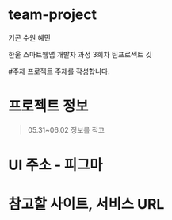 # team-project
기곤 수원 혜민

한울 스마트웹앱 개발자 과정 3회차 팀프로젝트 깃

#주제
프로젝트 주제를 작성합니다.

# 프로젝트 정보
>05.31~06.02
>정보를 적고

# UI 주소 - 피그마
# 참고할 사이트, 서비스 URL
